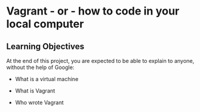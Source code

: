 # Vagrant - or - how to code in your local computer
## Learning Objectives
At the end of this project, you are expected to be able to explain to anyone, without the help of Google:

* What is a virtual machine

* What is Vagrant

* Who wrote Vagrant

